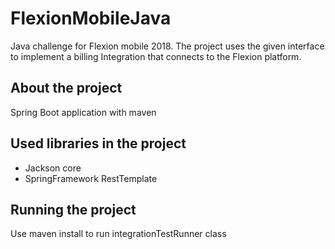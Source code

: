 # FlexionMobileJava
Java challenge for Flexion mobile 2018.
The project uses the given interface to implement a billing Integration that connects to the Flexion platform.

## About the project
Spring Boot application with maven

## Used libraries in the project
* Jackson core
* SpringFramework RestTemplate

## Running the project
Use maven install to run integrationTestRunner class
